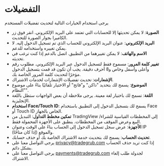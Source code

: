 # **التفضيلات**

يرجى استخدام الخيارات التالية لتحديث تفضيلات المستخدم
- **الصورة**: لا يمكن تحديثها إلا للحسابات التي تعتمد على البريد الإلكتروني. انقر فوق زر الكاميرا بجوار الصورة للتحديث.
- **البريد الإلكتروني**: عنوان البريد الإلكتروني للحساب الذي تم تسجيل الدخول إليه. لا يمكن تغييره واستخدامه للدعم.
- **الاسم والهاتف**: لا يمكن تغييرهما من التطبيق. اتصل بالدعم إذا كنت ترغب في تحديثه.
- **تغيير كلمة المرور**: مسموح فقط لتسجيل الدخول عبر البريد الإلكتروني. مطلوب رقم وأعلى وأسفل وخاص و8 أحرف دقيقة. يجب أن تكون قد قمت بتسجيل الدخول مؤخرًا لتحديث كلمة المرور الخاصة بك.
- **الإشعارات**: تحديث تفضيلات الإشعارات لخدمات الاشتراك.
- **الموضوع**: يسمح لك بتحديد "داكن" و"فاتح" أو الاختيار تلقائيًا بناءً على موضوع "النظام".
- **اللغة**: تسمح لك باختيار لغة معينة. يرجى ملاحظة أن بعض الواجهات ستظل باللغة الإنجليزية.
- **استخدام Face/Touch ID**: يسمح لك بتسجيل الدخول إلى التطبيق باستخدام Face أو Touch ID الخاص بالجهاز.
- **تمكين مخطط التداول**: التبديل من TradingView إلى المخططات القياسية للشراء/البيع وعرض الموقف من المخططات. ينطبق على الأجهزة المحمولة فقط.
- **الأجهزة**: عرض سجل تسجيل الدخول إلى الحساب بناءً على الوقت وعنوان IP والموقع (إذا كان متاحًا).
- **تحديث الحساب**: يسمح لك بتحديث خدمة الاشتراك الخاصة بك أو حذف حسابك.
- يرجى التواصل معنا على [privacy@tradegrub.com](mailto:privacy@tradegrub.com) إذا كنت تريد حذف الحساب بشكل دائم.
- يرجى التواصل معنا على [payments@tradegrub.com](mailto:payments@tradegrub.com) لجدولة طلب إلغاء الاشتراك.

